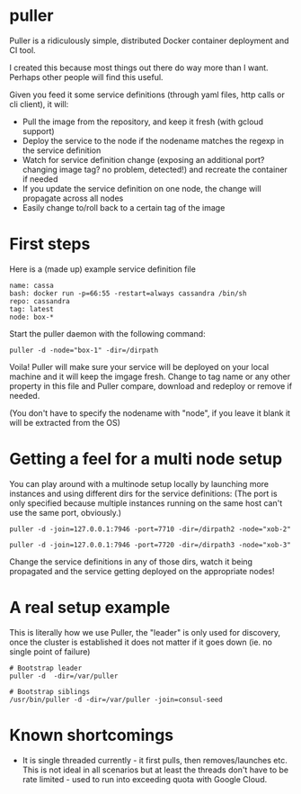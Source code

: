 puller
===

Puller is a ridiculously simple, distributed Docker container deployment and CI tool. 

I created this because most things out there do way more than I want.
Perhaps other people will find this useful.

Given you feed it some service definitions (through yaml files, http calls or cli client), it will:

- Pull the image from the repository, and keep it fresh (with gcloud support)
- Deploy the service to the node if the nodename matches the regexp in the service definition
- Watch for service definition change (exposing an additional port? changing image tag? no problem, detected!) and recreate the container if needed
- If you update the service definition on one node, the change will propagate across all nodes
- Easily change to/roll back to a certain tag of the image

First steps
=====

Here is a (made up) example service definition file

``` 
name: cassa
bash: docker run -p=66:55 -restart=always cassandra /bin/sh
repo: cassandra
tag: latest
node: box-*
```

Start the puller daemon with the following command:

```
puller -d -node="box-1" -dir=/dirpath
```

Voila! Puller will make sure your service will be deployed on your local machine and it will keep the imgage fresh. Change to tag name or any other property in this file and Puller compare, download and redeploy or remove if needed.

(You don't have to specify the nodename with "node", if you leave it blank it will be extracted from the OS)

Getting a feel for a multi node setup
=====

You can play around with a multinode setup locally by launching more instances and using different dirs for the service definitions:
(The port is only specified because multiple instances running on the same host can't use the same port, obviously.)

```
puller -d -join=127.0.0.1:7946 -port=7710 -dir=/dirpath2 -node="xob-2"
```

```
puller -d -join=127.0.0.1:7946 -port=7720 -dir=/dirpath3 -node="xob-3"
```

Change the service definitions in any of those dirs, watch it being propagated and the service getting deployed on the appropriate nodes!

A real setup example
=====

This is literally how we use Puller, the "leader" is only used for discovery, once the cluster is established it does not matter if it goes down (ie. no single point of failure)

```
# Bootstrap leader
puller -d  -dir=/var/puller

# Bootstrap siblings
/usr/bin/puller -d -dir=/var/puller -join=consul-seed
```

Known shortcomings
=====

- It is single threaded currently - it first pulls, then removes/launches etc. This is not ideal in all scenarios but at least the threads don't have to be rate limited - used to run into exceeding quota with Google Cloud.
